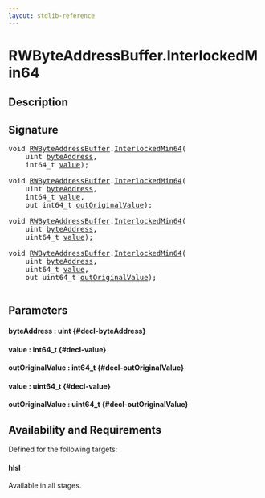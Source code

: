 ```yaml
---
layout: stdlib-reference
---
```


# RWByteAddressBuffer\.InterlockedMin64

## Description





## Signature 

<pre>
void <a href="/stdlib-reference/types/RWByteAddressBuffer/index" class="code_type">RWByteAddressBuffer</a>.<a href="/stdlib-reference/types/RWByteAddressBuffer/InterlockedMin64">InterlockedMin64</a>(
    uint <a href="/stdlib-reference/types/RWByteAddressBuffer/InterlockedMin64#decl-byteAddress" class="code_param">byteAddress</a>,
    int64_t <a href="/stdlib-reference/types/RWByteAddressBuffer/InterlockedMin64#decl-value" class="code_param">value</a>);

void <a href="/stdlib-reference/types/RWByteAddressBuffer/index" class="code_type">RWByteAddressBuffer</a>.<a href="/stdlib-reference/types/RWByteAddressBuffer/InterlockedMin64">InterlockedMin64</a>(
    uint <a href="/stdlib-reference/types/RWByteAddressBuffer/InterlockedMin64#decl-byteAddress" class="code_param">byteAddress</a>,
    int64_t <a href="/stdlib-reference/types/RWByteAddressBuffer/InterlockedMin64#decl-value" class="code_param">value</a>,
    out int64_t <a href="/stdlib-reference/types/RWByteAddressBuffer/InterlockedMin64#decl-outOriginalValue" class="code_param">outOriginalValue</a>);

void <a href="/stdlib-reference/types/RWByteAddressBuffer/index" class="code_type">RWByteAddressBuffer</a>.<a href="/stdlib-reference/types/RWByteAddressBuffer/InterlockedMin64">InterlockedMin64</a>(
    uint <a href="/stdlib-reference/types/RWByteAddressBuffer/InterlockedMin64#decl-byteAddress" class="code_param">byteAddress</a>,
    uint64_t <a href="/stdlib-reference/types/RWByteAddressBuffer/InterlockedMin64#decl-value" class="code_param">value</a>);

void <a href="/stdlib-reference/types/RWByteAddressBuffer/index" class="code_type">RWByteAddressBuffer</a>.<a href="/stdlib-reference/types/RWByteAddressBuffer/InterlockedMin64">InterlockedMin64</a>(
    uint <a href="/stdlib-reference/types/RWByteAddressBuffer/InterlockedMin64#decl-byteAddress" class="code_param">byteAddress</a>,
    uint64_t <a href="/stdlib-reference/types/RWByteAddressBuffer/InterlockedMin64#decl-value" class="code_param">value</a>,
    out uint64_t <a href="/stdlib-reference/types/RWByteAddressBuffer/InterlockedMin64#decl-outOriginalValue" class="code_param">outOriginalValue</a>);

</pre>

## Parameters

#### byteAddress  : uint {#decl-byteAddress}
#### value  : int64\_t {#decl-value}
#### outOriginalValue  : int64\_t {#decl-outOriginalValue}
#### value  : uint64\_t {#decl-value}
#### outOriginalValue  : uint64\_t {#decl-outOriginalValue}

## Availability and Requirements

Defined for the following targets:

#### hlsl
Available in all stages.



